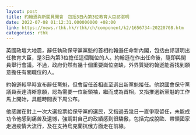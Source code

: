 ```yaml
---
layout: post
title: 約翰遜與新閣員開會　包括3日內第3位教育大臣祁湛明
date: 2022-07-08 01:12:31.000000000 +08:00
link: https://news.rthk.hk/rthk/ch/component/k2/1656734-20220708.htm
categories: rthk
---
```


英國政壇大地震，辭任執政保守黨黨魁的首相約翰遜任命新內閣，包括由祁湛明出任教育大臣，是3日內第3位擔任這個職位的人。約翰遜在作出任命後，隨即與閣員舉行會議。不過，政府仍然有幾十個重要崗位空缺，外界質疑約翰遜能否找到願意擔任有關職位的人。

約翰遜較早時宣布辭任黨魁，但會留任首相直至選出新黨魁接任。他說國會保守黨議員表達清晰意願，認為需要一位新領袖，繼而成為首相，又指推選新黨魁的工作馬上開始，具體時間表下周公布。

他感謝在對上一次大選投票給保守黨的選民，又指過去幾日一直爭取留任，未能成功令他感到痛苦及遺憾，強調對自己的政績感到很驕傲，包括完成脫歐、帶領國家走過疫情大流行，及在支持烏克蘭抗俄方面走在前線。
